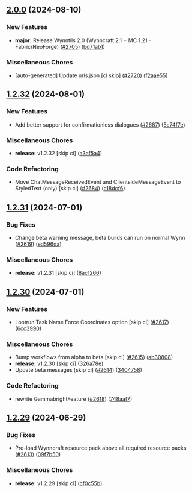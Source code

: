 ## [2.0.0](https://github.com/Wynntils/Wynntils/compare/v1.2.32...v2.0.0) (2024-08-10)


### New Features

* **major:** Release Wynntils 2.0 (Wynncraft 2.1 + MC 1.21 - Fabric/NeoForge) ([#2705](https://github.com/Wynntils/Wynntils/issues/2705)) ([bd71ab1](https://github.com/Wynntils/Wynntils/commit/bd71ab19ec9bb936daaa5442d45ada09812a9230))


### Miscellaneous Chores

* [auto-generated] Update urls.json [ci skip] ([#2720](https://github.com/Wynntils/Wynntils/issues/2720)) ([f2aae55](https://github.com/Wynntils/Wynntils/commit/f2aae55bc53ad706126408254acdadb1927bad1e))

## [1.2.32](https://github.com/Wynntils/Wynntils/compare/v1.2.31...v1.2.32) (2024-08-01)


### New Features

* Add better support for confirmationless dialogues ([#2687](https://github.com/Wynntils/Wynntils/issues/2687)) ([5c74f7e](https://github.com/Wynntils/Wynntils/commit/5c74f7ecd8f95f7c14cbde24107ff21b88a96dc0))


### Miscellaneous Chores

* **release:** v1.2.32 [skip ci] ([a3af5a4](https://github.com/Wynntils/Wynntils/commit/a3af5a497bb8f3414fcbe8e2ad7122609f99ba3a))


### Code Refactoring

* Move ChatMessageReceivedEvent and ClientsideMessageEvent to StyledText (only) [skip ci] ([#2684](https://github.com/Wynntils/Wynntils/issues/2684)) ([c18dcf6](https://github.com/Wynntils/Wynntils/commit/c18dcf65c8a2647c491ad4fd44b18c9fb591b2f2))

## [1.2.31](https://github.com/Wynntils/Wynntils/compare/v1.2.30...v1.2.31) (2024-07-01)


### Bug Fixes

* Change beta warning message, beta builds can run on normal Wynn ([#2619](https://github.com/Wynntils/Wynntils/issues/2619)) ([ed596da](https://github.com/Wynntils/Wynntils/commit/ed596da994778a428181b5d6dd0890e1cd22be69))


### Miscellaneous Chores

* **release:** v1.2.31 [skip ci] ([8ac1266](https://github.com/Wynntils/Wynntils/commit/8ac126664c8391a3f9a4141a4bad43768da27b66))

## [1.2.30](https://github.com/Wynntils/Wynntils/compare/v1.2.29...v1.2.30) (2024-07-01)


### New Features

* Lootrun Task Name Force Coordinates option [skip ci] ([#2617](https://github.com/Wynntils/Wynntils/issues/2617)) ([6cc3990](https://github.com/Wynntils/Wynntils/commit/6cc3990853e21854e97bd5d7a9fe5728b57b8bae))


### Miscellaneous Chores

* Bump workflows from alpha to beta [skip ci] ([#2615](https://github.com/Wynntils/Wynntils/issues/2615)) ([ab30808](https://github.com/Wynntils/Wynntils/commit/ab30808b898bcfefede738403dfcc3b61e113535))
* **release:** v1.2.30 [skip ci] ([326a78e](https://github.com/Wynntils/Wynntils/commit/326a78ede2e8a10164aefc3a930356e898a71681))
* Update beta messages [skip ci] ([#2614](https://github.com/Wynntils/Wynntils/issues/2614)) ([3404758](https://github.com/Wynntils/Wynntils/commit/3404758939f40fdd4bb070b0f30da593f75ad2a0))


### Code Refactoring

* rewrite GammabrightFeature ([#2618](https://github.com/Wynntils/Wynntils/issues/2618)) ([748aaf7](https://github.com/Wynntils/Wynntils/commit/748aaf7ed373f8965554aefdcaa44aa1fab9864d))

## [1.2.29](https://github.com/Wynntils/Wynntils/compare/v1.2.28...v1.2.29) (2024-06-29)


### Bug Fixes

* Pre-load Wynncraft resource pack above all required resource packs ([#2613](https://github.com/Wynntils/Wynntils/issues/2613)) ([09f7b50](https://github.com/Wynntils/Wynntils/commit/09f7b50452654c5fd6c488e30694b883378f42de))


### Miscellaneous Chores

* **release:** v1.2.29 [skip ci] ([cf0c55b](https://github.com/Wynntils/Wynntils/commit/cf0c55badfbf72f06adb86678ab92546f2eb765d))

